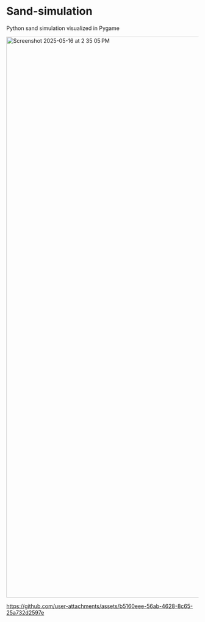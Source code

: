 # Sand-simulation
Python sand simulation visualized in Pygame

<img width="1470" alt="Screenshot 2025-05-16 at 2 35 05 PM" src="https://github.com/user-attachments/assets/eb6b35d0-b819-4522-bd29-b8dcc34ee08f" />



https://github.com/user-attachments/assets/b5160eee-56ab-4628-8c65-25a732d2597e
